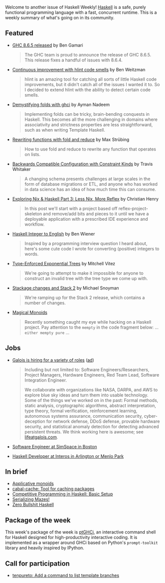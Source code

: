 Welcome to another issue of Haskell Weekly!
[Haskell](https://www.haskell.org) is a safe, purely functional programming language with a fast, concurrent runtime.
This is a weekly summary of what's going on in its community.

## Featured

-   [GHC 8.6.5 released](https://www.haskell.org/ghc/blog/20190423-ghc-8.6.5-released.html) by Ben Gamari

    > The GHC team is proud to announce the release of GHC 8.6.5. This release fixes a handful of issues with 8.6.4.

-   [Continuous improvement with hlint code smells](https://medium.com/@ben_80237/continuous-improvement-with-hlint-code-smells-e490886558a1) by Ben Weitzman

    > hlint is an amazing tool for catching all sorts of little Haskell code improvements, but it didn't catch all of the issues I wanted it to. So I decided to extend hlint with the ability to detect certain code smells.

-   [Demystifying folds with ghci](https://github.com/aymannadeem/foldilocks/tree/a33f476f75b81a45ae5ebeea18f2de461060c833) by Ayman Nadeem

    > Implementing folds can be tricky, brain-bending conquests in Haskell. This becomes all the more challenging in domains where associativity and strictness properties are less straightforward, such as when writing Template Haskell.

-   [Rewriting functions with fold and reduce](https://maex.me/2019/04/rewriting-functions-with-fold-and-reduce/) by Max Strübing

    > How to use fold and reduce to rewrite any function that operates on lists.

-   [Backwards Compatible Configuration with Constraint Kinds](http://programmable.computer/posts/compatible.html) by Travis Whitaker

    > A changing schema presents challenges at large scales in the form of database migrations or ETL, and anyone who has worked in data science has an idea of how much time this can consume.

-   [Exploring Nix & Haskell Part 3: Less Nix, More Reflex](https://cah6.github.io/technology/nix-haskell-3/) by Christian Henry

    > In this post we'll start with a project based off reflex-project-skeleton and remove/add bits and pieces to it until we have a deployable application with a prescribed IDE experience and workflow.

-   [Haskell Integer to English](http://blog.benwiener.com/programming/2019/04/22/haskell-num-to-text.html) by Ben Wiener

    > Inspired by a programming interview question I heard about, here's some cute code I wrote for converting (positive) integers to words.

-   [Type-Enforced Exponential Trees](https://vitez.me/exponential-trees) by Mitchell Vitez

    > We're going to attempt to make it impossible for anyone to construct an invalid tree with the tree type we come up with.

-   [Stackage changes and Stack 2](https://www.fpcomplete.com/blog/2019/04/stackage-changes-and-stack-2) by Michael Snoyman

    > We're ramping up for the Stack 2 release, which contains a number of changes.

-   [Magical Monoids](https://medium.com/@stackdoesnotwork/magical-monoids-50da92b069f4)

    > Recently something caught my eye while hacking on a Haskell project. Pay attention to the `mempty` in the code fragment below: ... `either mempty pure` ...

## Jobs

-   [Galois is hiring for a variety of roles](https://galois.com/careers/) ([ad](https://haskellweekly.news/advertising.html))

    > Including but not limited to: Software Engineers/Researchers, Project Managers, Hardware Engineers, Red Team Lead, Software Integration Engineer.
    >
    > We collaborate with organizations like NASA, DARPA, and AWS to explore blue sky ideas and turn them into usable technology. Some of the things we've worked on in the past: Formal methods, static analysis, cryptographic algorithms, abstract interpretation, type theory, formal verification, reinforcement learning, autonomous systems assurance, communication security, cyber-deception for network defense, DDoS defense, provable hardware security, and statistical anomaly detection for detecting advanced persistent threats. We think working here is awesome; see [lifeatgalois.com](https://lifeatgalois.com).

-   [Software Engineer at SimSpace in Boston](https://angel.co/simspace/jobs/64261-software-engineer-backend)

-   [Haskell Developer at Interos in Arlington or Menlo Park](https://np.reddit.com/r/haskell/comments/bg3p72/job_interos_is_hiring_haskell_developers/)

## In brief

-   [Applicative monoids](https://blog.ploeh.dk/2019/04/22/applicative-monoids/)
-   [cabal-cache: Tool for caching packages](https://github.com/haskell-works/cabal-cache/tree/c3413633da073087bc2ddc94ff86fcbbba9eac9c)
-   [Competitive Programming in Haskell: Basic Setup](https://byorgey.wordpress.com/2019/04/24/competitive-programming-in-haskell-basic-setup/)
-   [Serializing Mazes!](https://mmhaskell.com/blog/2019/4/15/gxv26jzw4n6989hbajhs2gos9b8utv)
-   [Zero Bullshit Haskell](https://github.com/alpacaaa/zero-bullshit-haskell/tree/34f91546a452fb25958f81d47e56a825906c9329)

## Package of the week

This week's package of the week is [ptGHCi](https://github.com/litxio/ptghci/tree/9d33af637e3018d29af73f331c1dc951967f4bd6), an interactive command shell for Haskell designed for high-productivity interactive coding. It is implemented as a wrapper around GHCi based on Python's `prompt-toolkit` library and heavily inspired by IPython.

## Call for participation

-   [tenpureto: Add a command to list template branches](https://github.com/rtimush/tenpureto/issues/3)
